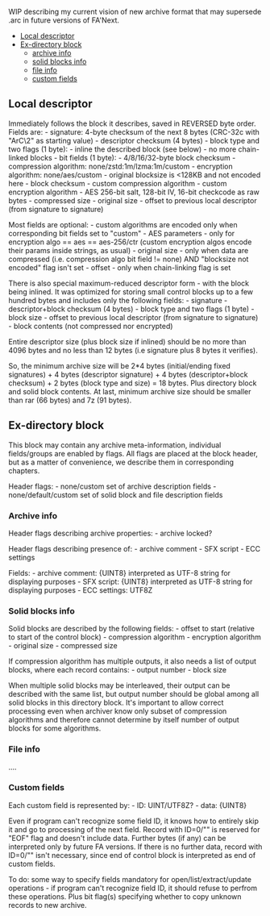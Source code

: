 WIP describing my current vision of new archive format that may supersede .arc in future versions of FA'Next.
- [Local descriptor](#local-descriptor)
- [Ex-directory block](#ex-directory-block)
  - [archive info](#archive-info)
  - [solid blocks info](#solid-blocks-info)
  - [file info](#file-info)
  - [custom fields](#custom-fields)


## Local descriptor

<ul></ul>Immediately follows the block it describes, saved in REVERSED byte order. Fields are:
- signature: 4-byte checksum of the next 8 bytes (CRC-32c with "ArC\2" as starting value)
- descriptor checksum (4 bytes)
- block type and two flags (1 byte):
  - inline the described block (see below)
  - no more chain-linked blocks
- bit fields (1 byte):
  - 4/8/16/32-byte block checksum
  - compression algorithm: none/zstd:1m/lzma:1m/custom
  - encryption algorithm: none/aes/custom
  - original blocksize is <128KB and not encoded here
- block checksum
- custom compression algorithm
- custom encryption algorithm
- AES 256-bit salt, 128-bit IV, 16-bit checkcode as raw bytes
- compressed size
- original size
- offset to previous local descriptor (from signature to signature)

<ul></ul>Most fields are optional:
- custom algorithms are encoded only when corresponding bit fields set to "custom"
- AES parameters - only for encryption algo == aes == aes-256/ctr (custom encryption algos encode their params inside strings, as usual)
- original size - only when data are compressed (i.e. compression algo bit field != none) AND "blocksize not encoded" flag isn't set
- offset - only when chain-linking flag is set

<ul></ul>There is also special maximum-reduced descriptor form - with the block being inlined. It was optimized for storing small control blocks up to a few hundred bytes and includes only the following fields:
- signature
- descriptor+block checksum (4 bytes)
- block type and two flags (1 byte)
- block size
- offset to previous local descriptor (from signature to signature)
- block contents (not compressed nor encrypted)

Entire descriptor size (plus block size if inlined) should be no more than 4096 bytes and no less than 12 bytes (i.e signature plus 8 bytes it verifies).

So, the minimum archive size will be 2*4 bytes (initial/ending fixed signatures) + 4 bytes (descriptor signature) + 4 bytes (descriptor+block checksum) + 2 bytes (block type and size) = 18 bytes. Plus directory block and solid block contents. At last, minimum archive size should be smaller than rar (66 bytes) and 7z (91 bytes).



## Ex-directory block

This block may contain any archive meta-information, individual fields/groups are enabled by flags. All flags are placed at the block header, but as a matter of сonvenience, we describe them in corresponding chapters.

<ul></ul>Header flags:
- none/custom set of archive description fields
- none/default/custom set of solid block and file description fields


### Archive info

<ul></ul>Header flags describing archive properties:
- archive locked?

<ul></ul>Header flags describing presence of:
- archive comment
- SFX script
- ECC settings

<ul></ul>Fields:
- archive comment: {UINT8} interpreted as UTF-8 string for displaying purposes
- SFX script: {UINT8} interpreted as UTF-8 string for displaying purposes
- ECC settings: UTF8Z


### Solid blocks info

<ul></ul>Solid blocks are described by the following fields:
- offset to start (relative to start of the control block)
- compression algorithm
- encryption algorithm
- original size
- compressed size

<ul></ul>If compression algorithm has multiple outputs, it also needs a list of output blocks, where each record contains:
- output number
- block size

When multiple solid blocks may be interleaved, their output can be described with the same list, but output number should be global among all solid blocks in this directory block. It's important to allow correct processing even when archiver know only subset of compression algorithms and therefore cannot determine by itself number of output blocks for some algorithms.


### File info

....

### Custom fields

<ul></ul>Each custom field is represented by:
- ID: UINT/UTF8Z?
- data: {UINT8}

Even if program can't recognize some field ID, it knows how to entirely skip it and go to processing of the next field. Record with ID=0/"" is reserved for "EOF" flag and doesn't include data. Further bytes (if any) can be interpreted only by future FA versions. If there is no further data, record with ID=0/"" isn't necessary, since end of control block is interpreted as end of custom fields.

To do: some way to specify fields mandatory for open/list/extract/update operations - if program can't recognize field ID, it should refuse to perfrom these operations. Plus bit flag(s) specifying whether to copy unknown records to new archive.
